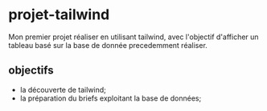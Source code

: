 # projet-tailwind

Mon premier projet réaliser en utilisant tailwind, 
avec l'objectif d'afficher un tableau basé sur la base de donnée precedemment réaliser.

## objectifs

- la découverte de tailwind;
- la préparation du briefs exploitant la base de données;